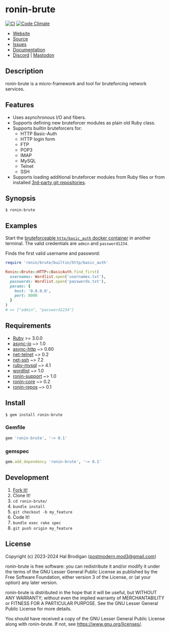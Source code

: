 # ronin-brute

[![CI](https://github.com/ronin-rb/ronin-brute/actions/workflows/ruby.yml/badge.svg)](https://github.com/ronin-rb/ronin-brute/actions/workflows/ruby.yml)
[![Code Climate](https://codeclimate.com/github/ronin-rb/ronin-brute.svg)](https://codeclimate.com/github/ronin-rb/ronin-brute)

* [Website](https://ronin-rb.dev/)
* [Source](https://github.com/ronin-rb/ronin-brute)
* [Issues](https://github.com/ronin-rb/ronin-brute/issues)
* [Documentation](https://ronin-rb.dev/docs/ronin-brute)
* [Discord](https://discord.gg/6WAb3PsVX9) |
  [Mastodon](https://infosec.exchange/@ronin_rb)

## Description

ronin-brute is a micro-framework and tool for bruteforcing network services.

## Features

* Uses asynchronous I/O and fibers.
* Supports defining new bruteforcer modules as plain old Ruby class.
* Supports builtin bruteforcers for:
  * HTTP Basic-Auth
  * HTTP login form
  * FTP
  * POP3
  * IMAP
  * MySQL
  * Telnet
  * SSH
* Supports loading additional bruteforcer modules from Ruby files or from
  installed [3rd-party git repositories][ronin-repos].

## Synopsis

```shell
$ ronin-brute
```

## Examples

Start the [bruteforceable `http/basic_auth` docker
container][bruteforceable/http/basic_auth] in another terminal. The valid
credentials are `admin` and `password1234`.

[bruteforceable/http/basic_auth]: https://github.com/ronin-rb/bruteforceable/tree/main/http/basic_auth

Finds the first valid username and password:

```ruby
require 'ronin/brute/builtin/http/basic_auth'

Ronin::Brute::HTTP::BasicAuth.find_first(
  usernames: Wordlist.open('usernames.txt'),
  passwords: Wordlist.open('passwords.txt'),
  params: {
    host: '0.0.0.0',
    port: 8000
  }
)
# => ["admin", "password1234"]
```

## Requirements

* [Ruby] >= 3.0.0
* [async-io] ~> 1.0
* [async-http] ~> 0.60
* [net-telnet] ~> 0.2
* [net-ssh] ~> 7.2
* [ruby-mysql] ~> 4.1
* [wordlist] ~> 1.0
* [ronin-support] ~> 1.0
* [ronin-core] ~> 0.2
* [ronin-repos] ~> 0.1

## Install

```shell
$ gem install ronin-brute
```

### Gemfile

```ruby
gem 'ronin-brute', '~> 0.1'
```

### gemspec

```ruby
gem.add_dependency 'ronin-brute', '~> 0.1'
```

## Development

1. [Fork It!](https://github.com/ronin-rb/ronin-brute/fork)
2. Clone It!
3. `cd ronin-brute/`
4. `bundle install`
5. `git checkout -b my_feature`
6. Code It!
7. `bundle exec rake spec`
8. `git push origin my_feature`

## License

Copyright (c) 2023-2024 Hal Brodigan (postmodern.mod3@gmail.com)

ronin-brute is free software: you can redistribute it and/or modify
it under the terms of the GNU Lesser General Public License as published
by the Free Software Foundation, either version 3 of the License, or
(at your option) any later version.

ronin-brute is distributed in the hope that it will be useful,
but WITHOUT ANY WARRANTY; without even the implied warranty of
MERCHANTABILITY or FITNESS FOR A PARTICULAR PURPOSE.  See the
GNU Lesser General Public License for more details.

You should have received a copy of the GNU Lesser General Public License
along with ronin-brute.  If not, see <https://www.gnu.org/licenses/>.

[Ruby]: https://www.ruby-lang.org
[async-io]: https://github.com/socketry/async-io#readme
[async-http]: https://github.com/socketry/async-http#readme
[net-telnet]: https://github.com/ruby/net-telnet#readme
[net-ssh]: https://github.com/net-ssh/net-ssh#readme
[ruby-mysql]: https://gitlab.com/tmtms/ruby-mysql#readme
[wordlist]: https://github.com/postmodern/wordlist.rb#readme
[ronin-support]: https://github.com/ronin-rb/ronin-support#readme
[ronin-core]: https://github.com/ronin-rb/ronin-core#readme
[ronin-repos]: https://github.com/ronin-rb/ronin-repos#readme
